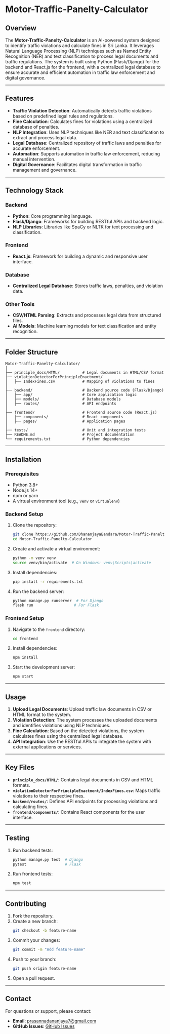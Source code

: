 # Motor-Traffic-Panelty-Calculator

## Overview
The **Motor-Traffic-Panelty-Calculator** is an AI-powered system designed to identify traffic violations and calculate fines in Sri Lanka. It leverages Natural Language Processing (NLP) techniques such as Named Entity Recognition (NER) and text classification to process legal documents and traffic regulations. The system is built using Python (Flask/Django) for the backend and React.js for the frontend, with a centralized legal database to ensure accurate and efficient automation in traffic law enforcement and digital governance.

---

## Features
- **Traffic Violation Detection**: Automatically detects traffic violations based on predefined legal rules and regulations.
- **Fine Calculation**: Calculates fines for violations using a centralized database of penalties.
- **NLP Integration**: Uses NLP techniques like NER and text classification to extract and process legal data.
- **Legal Database**: Centralized repository of traffic laws and penalties for accurate enforcement.
- **Automation**: Supports automation in traffic law enforcement, reducing manual intervention.
- **Digital Governance**: Facilitates digital transformation in traffic management and governance.

---

## Technology Stack
### Backend
- **Python**: Core programming language.
- **Flask/Django**: Frameworks for building RESTful APIs and backend logic.
- **NLP Libraries**: Libraries like SpaCy or NLTK for text processing and classification.

### Frontend
- **React.js**: Framework for building a dynamic and responsive user interface.

### Database
- **Centralized Legal Database**: Stores traffic laws, penalties, and violation data.

### Other Tools
- **CSV/HTML Parsing**: Extracts and processes legal data from structured files.
- **AI Models**: Machine learning models for text classification and entity recognition.

---

## Folder Structure
```
Motor-Traffic-Panelty-Calculator/
│
├── principle_docs/HTML/          # Legal documents in HTML/CSV format
├── violationDetectorForPrincipleEnactment/  
│   ├── IndexFines.csv            # Mapping of violations to fines
│
├── backend/                      # Backend source code (Flask/Django)
│   ├── app/                      # Core application logic
│   ├── models/                   # Database models
│   ├── routes/                   # API endpoints
│
├── frontend/                     # Frontend source code (React.js)
│   ├── components/               # React components
│   ├── pages/                    # Application pages
│
├── tests/                        # Unit and integration tests
├── README.md                     # Project documentation
└── requirements.txt              # Python dependencies
```

---

## Installation

### Prerequisites
- Python 3.8+
- Node.js 14+
- npm or yarn
- A virtual environment tool (e.g., `venv` or `virtualenv`)

### Backend Setup
1. Clone the repository:
   ```bash
   git clone https://github.com/DhananjayaBandara/Motor-Traffic-Panelty-Calculator.git
   cd Motor-Traffic-Panelty-Calculator
   ```
2. Create and activate a virtual environment:
   ```bash
   python -m venv venv
   source venv/bin/activate  # On Windows: venv\Scripts\activate
   ```
3. Install dependencies:
   ```bash
   pip install -r requirements.txt
   ```
4. Run the backend server:
   ```bash
   python manage.py runserver  # For Django
   flask run                  # For Flask
   ```

### Frontend Setup
1. Navigate to the `frontend` directory:
   ```bash
   cd frontend
   ```
2. Install dependencies:
   ```bash
   npm install
   ```
3. Start the development server:
   ```bash
   npm start
   ```

---

## Usage
1. **Upload Legal Documents**: Upload traffic law documents in CSV or HTML format to the system.
2. **Violation Detection**: The system processes the uploaded documents and identifies violations using NLP techniques.
3. **Fine Calculation**: Based on the detected violations, the system calculates fines using the centralized legal database.
4. **API Integration**: Use the RESTful APIs to integrate the system with external applications or services.

---

## Key Files
- **`principle_docs/HTML/`**: Contains legal documents in CSV and HTML formats.
- **`violationDetectorForPrincipleEnactment/IndexFines.csv`**: Maps traffic violations to their respective fines.
- **`backend/routes/`**: Defines API endpoints for processing violations and calculating fines.
- **`frontend/components/`**: Contains React components for the user interface.

---

## Testing
1. Run backend tests:
   ```bash
   python manage.py test  # Django
   pytest                 # Flask
   ```
2. Run frontend tests:
   ```bash
   npm test
   ```

---

## Contributing
1. Fork the repository.
2. Create a new branch:
   ```bash
   git checkout -b feature-name
   ```
3. Commit your changes:
   ```bash
   git commit -m "Add feature-name"
   ```
4. Push to your branch:
   ```bash
   git push origin feature-name
   ```
5. Open a pull request.

---

## Contact
For questions or support, please contact:
- **Email**: prasannadananjaya7@gmail.com
- **GitHub Issues**: [GitHub Issues](https://github.com/DhananjayaBandara/Motor-Traffic-Panelty-Calculator/issues)
```
